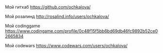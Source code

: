 Мой гитхаб https://github.com/ochkalova/

Мой розалинд http://rosalind.info/users/ochkalova/

Мой codinggame https://www.codingame.com/profile/0c48f15f5bb6bd69db46fc9892b52ce02665834

Мой codewars https://www.codewars.com/users/ochkalova/
